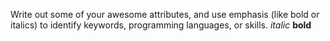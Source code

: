 Write out some of your awesome attributes, and use emphasis (like bold or italics) to identify keywords, programming languages, or skills. 
*italic*
**bold**
